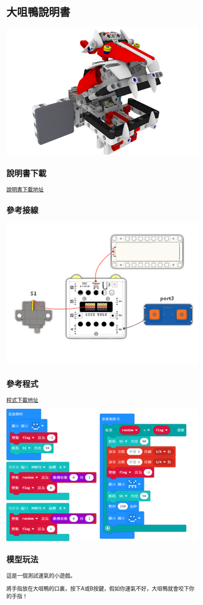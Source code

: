 # 大咀鴨說明書

![](./instruction1/02_bite.png)

## 說明書下載

[說明書下載地址]()

## 參考接線

![](./instruction1/02_bitecon.png)

## 參考程式

[程式下載地址]()

![](./instruction1/02_bitecode.png)

## 模型玩法

這是一個測試運氣的小遊戲。

將手指放在大咀鴨的口裏，按下A或B按鍵，假如你運氣不好，大咀鴨就會咬下你的手指！
